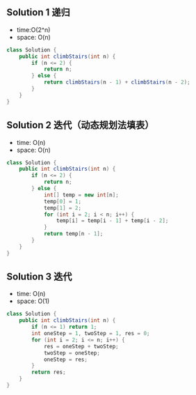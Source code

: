 ## Solution 1 递归
- time:O(2^n)
- space: O(n)
```java
class Solution {
    public int climbStairs(int n) {
        if (n <= 2) {
            return n;
        } else {
            return climbStairs(n - 1) + climbStairs(n - 2);
        }
    }
}
```

## Solution 2 迭代（动态规划法填表）
- time: O(n)
- space: O(n)

```java
class Solution {
    public int climbStairs(int n) {
        if (n <= 2) {
            return n;
        } else {
            int[] temp = new int[n];
            temp[0] = 1;
            temp[1]	= 2;
            for (int i = 2; i < n; i++) {
                temp[i] = temp[i - 1] + temp[i - 2]; 
            }
            return temp[n - 1];
        }
    }
}
```
## Solution 3 迭代
- time: O(n)
- space: O(1)

```java
class Solution {
    public int climbStairs(int n) {
        if (n <= 1) return 1;
        int oneStep = 1, twoStep = 1, res = 0;
        for (int i = 2; i <= n; i++) {
            res = oneStep + twoStep;
            twoStep = oneStep;
            oneStep = res;
        }
        return res;
    }
}
```